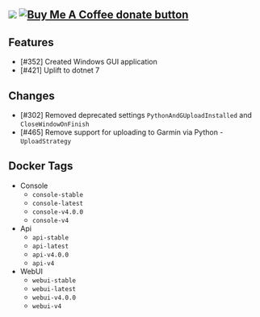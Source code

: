 [![](https://img.shields.io/static/v1?label=Sponsor&message=%E2%9D%A4&logo=GitHub&color=%23fe8e86)](https://github.com/sponsors/philosowaffle) <span class="badge-buymeacoffee"><a href="https://www.buymeacoffee.com/philosowaffle" title="Donate to this project using Buy Me A Coffee"><img src="https://img.shields.io/badge/buy%20me%20a%20coffee-donate-yellow.svg" alt="Buy Me A Coffee donate button" /></a></span>
---

## Features

- [#352] Created Windows GUI application
- [#421] Uplift to dotnet 7

## Changes

- [#302] Removed deprecated settings `PythonAndGUploadInstalled` and `CloseWindowOnFinish`
- [#465] Remove support for uploading to Garmin via Python - `UploadStrategy`

## Docker Tags

- Console
    - `console-stable`
    - `console-latest`
    - `console-v4.0.0`
    - `console-v4`
- Api
    - `api-stable`
    - `api-latest`
    - `api-v4.0.0`
    - `api-v4`
- WebUI
    - `webui-stable`
    - `webui-latest`
    - `webui-v4.0.0`
    - `webui-v4`
